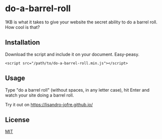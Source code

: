 # do-a-barrel-roll

1KB is what it takes to give your website the secret ability to do a barrel roll. How cool is that?

## Installation

Download the script and include it on your document. Easy-peasy.

```<script src="/path/to/do-a-barrel-roll.min.js"></script>```

## Usage

Type "do a barrel roll" (without spaces, in any letter case), hit Enter and watch your site doing a barrel roll.

Try it out on https://lisandro-jofre.github.io/

## License

[MIT](LICENSE)
